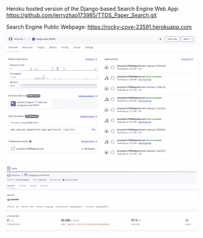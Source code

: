 Heroku hosted version of the Django-based Search Engine Web App: https://github.com/jerryzhao173985/TTDS_Paper_Search.git

Search Engine Public Webpage: https://rocky-cove-23591.herokuapp.com

![TTDS Online Paper Search App](app.png)

![TTDS Online Paper Search PostgreSQL Database](database.png)
